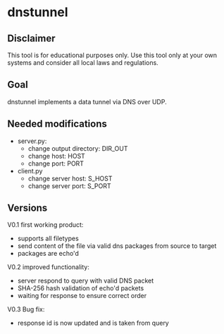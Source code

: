 # dnstunnel

## Disclaimer

This tool is for educational purposes only. Use this tool only at your own systems and consider all local laws and regulations.

## Goal

dnstunnel implements a data tunnel via DNS over UDP. 

## Needed modifications

- server.py:
  - change output directory: DIR_OUT
  - change host: HOST
  - change port: PORT
- client.py
  - change server host: S_HOST
  - change server port: S_PORT

## Versions

V0.1 first working product:
  - supports all filetypes
  - send content of the file via valid dns packages from source to target
  - packages are echo'd

V0.2 improved functionality:
  - server respond to query with valid DNS packet
  - SHA-256 hash validation of echo'd packets
  - waiting for response to ensure correct order

V0.3 Bug fix:
  - response id is now updated and is taken from query

